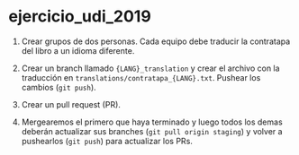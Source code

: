 # ejercicio_udi_2019

1. Crear grupos de dos personas. Cada equipo debe traducir la contratapa del libro a un idioma diferente.

2. Crear un branch llamado `{LANG}_translation` y crear el archivo con la traducción en `translations/contratapa_{LANG}.txt`. Pushear los cambios (`git push`).

3. Crear un pull request (PR).

4. Mergearemos el primero que haya terminado y luego todos los demas deberán actualizar sus branches (`git pull origin staging`) y volver a pushearlos (`git push`) para actualizar los PRs.
